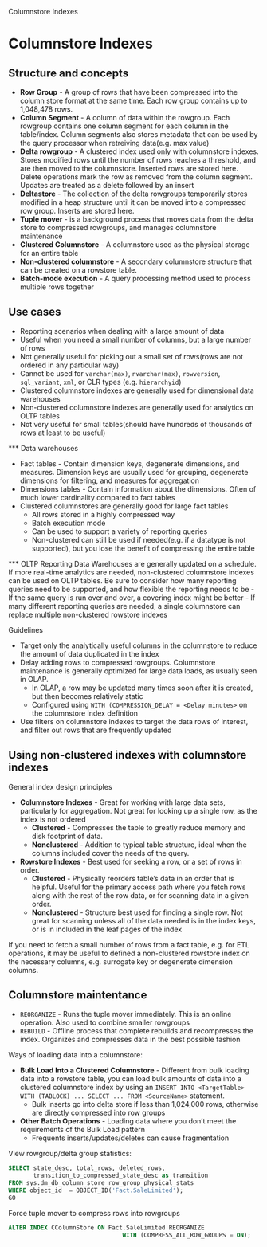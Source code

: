 Columnstore Indexes

# Columnstore Indexes
## Structure and concepts
- **Row Group** - A group of rows that have been compressed into the column store format at the same time.  Each row group contains up to 1,048,478 rows.
- **Column Segment** - A column of data within the rowgroup.  Each rowgroup contains one column segment for each column in the table/index.  Column segments also stores metadata that can be used by the query processor when retreiving data(e.g. max value)
- **Delta rowgroup** - A clustered index used only with columnstore indexes.  Stores modified rows until the number of rows reaches a threshold, and are then moved to the columnstore.  Inserted rows are stored here.  Delete operations mark the row as removed from the column segment.  Updates are treated as a delete followed by an insert
- **Deltastore** - The collection of the delta rowgroups temporarily stores modified in a heap structure until it can be moved into a compressed row group.  Inserts are stored here.  
- **Tuple mover** - is a background process that moves data from the delta store to compressed rowgroups, and manages columnstore maintenance
- **Clustered Columnstore** - A columnstore used as the physical storage for an entire table
- **Non-clustered columnstore** - A secondary columnstore structure that can be created on a rowstore table.  
- **Batch-mode execution** - A query processing method used to process multiple rows together
## Use cases
- Reporting scenarios when dealing with a large amount of data
- Useful when you need a small number of columns, but a large number of rows
- Not generally useful for picking out a small set of rows(rows are not ordered in any particular way)
- Cannot be used for `varchar(max)`, `nvarchar(max)`, `rowversion`, `sql_variant`, `xml`, or CLR types (e.g. `hierarchyid`)
- Clustered columnstore indexes are generally used for dimensional data warehouses
- Non-clustered columnstore indexes are generally used for analytics on OLTP tables
- Not very useful for small tables(should have hundreds of thousands of rows at least to be useful)

*** Data warehouses
- Fact tables - Contain dimension keys, degenerate dimensions, and measures.  Dimension keys are usually used for grouping, degenerate dimensions for filtering, and measures for aggregation
- Dimensions tables - Contain information about the dimensions.  Often of much lower cardinality compared to fact tables
- Clustered columnstores are generally good for large fact tables
    - All rows stored in a highly compressed way
    - Batch execution mode
    - Can be used to support a variety of reporting queries
    - Non-clustered can still be used if needed(e.g. if a datatype is not supported), but you lose the benefit of compressing the entire table

*** OLTP Reporting
Data Warehouses are generally updated on a schedule.  If more real-time analytics are needed, non-clustered columnstore indexes can be used on OLTP tables.  Be sure to consider how many reporting queries need to be supported, and how flexible the reporting needs to be
    - If the same query is run over and over, a covering index might be better
    - If many different reporting queries are needed, a single columnstore can replace multiple non-clustered rowstore indexes

Guidelines
- Target only the analytically useful columns in the columnstore to reduce the amount of data duplicated in the index
- Delay adding rows to compressed rowgroups.  Columnstore maintenance is generally optimized for large data loads, as usually seen in OLAP.
    - In OLAP, a row may be updated many times soon after it is created, but then becomes relatively static
    - Configured using `WITH (COMPRESSION_DELAY = <Delay minutes>` on the columnstore index definition
- Use filters on columnstore indexes to target the data rows of interest, and filter out rows that are frequently updated

## Using non-clustered indexes with columnstore indexes
General index design principles

- **Columnstore Indexes** - Great for working with large data sets, particularly for aggregation. Not great for looking up a single row, as the index is not ordered 
    - **Clustered** - Compresses the table to greatly reduce memory and disk footprint of data. 
    - **Nonclustered** - Addition to typical table structure, ideal when the columns included cover the needs of the query. 
- **Rowstore Indexes** - Best used for seeking a row, or a set of rows in order. 
    - **Clustered** - Physically reorders table’s data in an order that is helpful. Useful for the primary access path where you fetch rows along with the rest of the row data, or for scanning data in a given order. 
    - **Nonclustered** - Structure best used for finding a single row. Not great for scanning unless all of the data needed is in the index keys, or is in included in the leaf pages of the index

If you need to fetch a small number of rows from a fact table, e.g. for ETL operations, it may be useful to defined a non-clustered rowstore index on the necessary columns, e.g. surrogate key or degenerate dimension columns.

## Columnstore maintentance
- `REORGANIZE` - Runs the tuple mover immediately.  This is an online operation.  Also used to combine smaller rowgroups 
- `REBUILD` - Offline process that complete rebuilds and recompresses the index.  Organizes and compresses data in the best possible fashion

Ways of loading data into a columnstore:
- **Bulk Load Into a Clustered Columnstore** - Different from bulk loading data into a rowstore table, you can load bulk amounts of data into a clustered columnstore index by using an `INSERT INTO <TargetTable> WITH (TABLOCK) ... SELECT ... FROM <SourceName>` statement. 
    - Bulk inserts go into delta store if less than 1,024,000 rows, otherwise are directly compressed into row groups
- **Other Batch Operations** - Loading data where you don’t meet the requirements of the Bulk Load pattern
    - Frequents inserts/updates/deletes can cause fragmentation 

View rowgroup/delta group statistics:
```sql
SELECT state_desc, total_rows, deleted_rows, 
       transition_to_compressed_state_desc as transition
FROM sys.dm_db_column_store_row_group_physical_stats   
WHERE object_id  = OBJECT_ID('Fact.SaleLimited');
GO
```

Force tuple mover to compress rows into rowgroups
```sql
ALTER INDEX CColumnStore ON Fact.SaleLimited REORGANIZE 
                                WITH (COMPRESS_ALL_ROW_GROUPS = ON);
```                                

